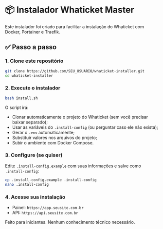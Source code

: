 # 📦 Instalador Whaticket Master

Este instalador foi criado para facilitar a instalação do Whaticket com Docker, Portainer e Traefik.

## ✅ Passo a passo

### 1. Clone este repositório
```bash
git clone https://github.com/SEU_USUARIO/whaticket-installer.git
cd whaticket-installer
```

### 2. Execute o instalador
```bash
bash install.sh
```

O script irá:
- Clonar automaticamente o projeto do Whaticket (sem você precisar baixar separado);
- Usar as variáveis do `.install-config` (ou perguntar caso ele não exista);
- Gerar o `.env` automaticamente;
- Substituir valores nos arquivos do projeto;
- Subir o ambiente com Docker Compose.

### 3. Configure (se quiser)
Edite `.install-config.example` com suas informações e salve como `.install-config`:

```bash
cp .install-config.example .install-config
nano .install-config
```

### 4. Acesse sua instalação
- Painel: `https://app.seusite.com.br`
- API: `https://api.seusite.com.br`

Feito para iniciantes. Nenhum conhecimento técnico necessário.
